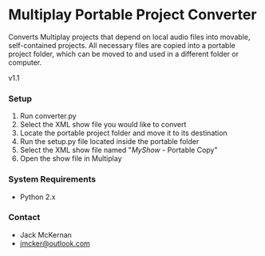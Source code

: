 # Multiplay Portable Project Converter #

Converts Multiplay projects that depend on local audio files into movable, self-contained projects. All necessary files are copied into a portable project folder, which can be moved to and used in a different folder or computer. 

v1.1

### Setup ###

1. Run converter.py
2. Select the XML show file you would like to convert
3. Locate the portable project folder and move it to its destination
4. Run the setup.py file located inside the portable folder
5. Select the XML show file named "*MyShow* - Portable Copy"
5. Open the show file in Multiplay

### System Requirements ###
* Python 2.x

### Contact ###

* Jack McKernan
* jmcker@outlook.com